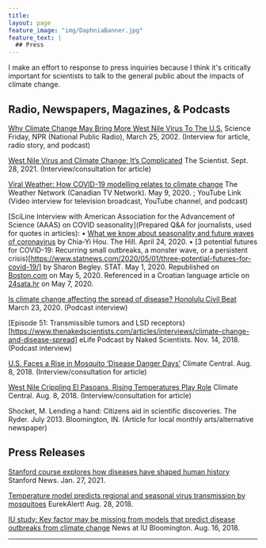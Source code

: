 ```yaml
---
title: 
layout: page
feature_image: "img/DaphniaBanner.jpg"
feature_text: |
  ## Press
---
```


I make an effort to response to press inquiries because I think it's critically important for scientists to talk to the general public about the impacts of climate change.

## Radio, Newspapers, Magazines, & Podcasts

[Why Climate Change May Bring More West Nile Virus To The U.S.](https://www.sciencefriday.com/segments/climate-change-west-nile-virus/) Science Friday, NPR (National Public Radio), March 25, 2002. (Interview for article, radio story, and podcast)

[West Nile Virus and Climate Change: It’s Complicated](https://www.the-scientist.com/news-opinion/west-nile-virus-and-climate-change-it-s-complicated-69246) The Scientist. Sept. 28, 2021. (Interview/consultation for article)

[Viral Weather: How COVID-19 modelling relates to climate change](https://www.theweathernetwork.com/ca/news/article/viral-weather-future-modelling-and-having-a-climate-change-plan) The Weather Network (Canadian TV Network). May 9, 2020. ; YouTube Link (Video interview for television broadcast, YouTube channel, and podcast)

[SciLine Interview with American Association for the Advancement of Science (AAAS) on COVID seasonality](Prepared Q&A for journalists, used for quotes in articles):
•	[What we know about seasonality and future waves of coronavirus](https://thehill.com/changing-america/well-being/prevention-cures/494536-what-we-know-about-potential-seasonality-and/) by Chia-Yi Hou. The Hill. April 24, 2020.
•	[3 potential futures for COVID-19: Recurring small outbreaks, a monster wave, or a persistent crisis)[https://www.statnews.com/2020/05/01/three-potential-futures-for-covid-19/] by Sharon Begley. STAT. May 1, 2020. Republished on [Boston.com](https://www.boston.com/news/coronavirus/2020/05/05/3-potential-futures-covid-19/) on May 5, 2020. Referenced in a Croatian language article on [24sata.hr](https://www.24sata.hr/news/tri-scenarija-za-koronu-nagli-rast-oboljelih-kolaps-zdravstva-691553) on May 7, 2020.

[Is climate change affecting the spread of disease? Honolulu Civil Beat](https://www.civilbeat.org/2020/03/is-climate-change-affecting-the-spread-of-disease/) March 23, 2020. (Podcast interview)

[Episode 51: Transmissible tumors and LSD receptors)[https://www.thenakedscientists.com/articles/interviews/climate-change-and-disease-spread] eLife Podcast by Naked Scientists. Nov. 14, 2018. (Podcast interview)

[U.S. Faces a Rise in Mosquito ‘Disease Danger Days’](http://www.climatecentral.org/news/us-faces-a-rise-in-mosquito-disease-danger-days-21903) Climate Central. Aug. 8, 2018.  (Interview/consultation for article)

[West Nile Crippling El Pasoans, Rising Temperatures Play Role](http://www.climatecentral.org/news/west-nile-el-paso-rising-temperatures-play-role-21905) Climate Central. Aug. 8, 2018. (Interview/consultation for article)

Shocket, M. Lending a hand: Citizens aid in scientific discoveries. The Ryder. July 2013. Bloomington, IN. (Article for local monthly arts/alternative newspaper)

## Press Releases

[Stanford course explores how diseases have shaped human history](https://news.stanford.edu/2021/01/27/diseases-history-intertwined/) Stanford News. Jan. 27, 2021.

[Temperature model predicts regional and seasonal virus transmission by mosquitoes](https://www.eurekalert.org/pub_releases/2018-08/e-tmp082818.php) EurekAlert! Aug. 28, 2018.

[IU study: Key factor may be missing from models that predict disease outbreaks from climate change](https://news.iu.edu/stories/2018/08/iub/releases/16-key-factor-missing-models-predict-disease-outbreaks-climate-change.html) News at IU Bloomington. Aug. 16, 2018.

---
